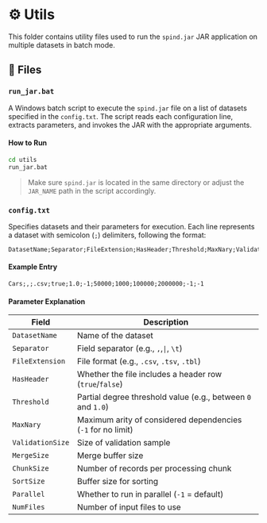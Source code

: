 # ⚙️ Utils

This folder contains utility files used to run the `spind.jar` JAR application on multiple datasets in batch mode.

## 📄 Files

### `run_jar.bat`

A Windows batch script to execute the `spind.jar` file on a list of datasets specified in the `config.txt`. The script reads each configuration line, extracts parameters, and invokes the JAR with the appropriate arguments.

#### How to Run

```bash
cd utils
run_jar.bat
```

> Make sure `spind.jar` is located in the same directory or adjust the `JAR_NAME` path in the script accordingly.


### `config.txt`

Specifies datasets and their parameters for execution. Each line represents a dataset with semicolon (`;`) delimiters, following the format:

```text
DatasetName;Separator;FileExtension;HasHeader;Threshold;MaxNary;ValidationSize;MergeSize;ChunkSize;SortSize;Parallel;NumFiles
```

#### Example Entry

```text
Cars;,;.csv;true;1.0;-1;50000;1000;100000;2000000;-1;-1
```

#### Parameter Explanation

| Field            | Description                                                     |          
| ---------------- | --------------------------------------------------------------- | 
| `DatasetName`    | Name of the dataset                                             |           
| `Separator`      | Field separator (e.g., `,`,`\|`, `\t`) |
| `FileExtension`  | File format (e.g., `.csv`, `.tsv`, `.tbl`)                      |           
| `HasHeader`      | Whether the file includes a header row (`true`/`false`)         |           
| `Threshold`      | Partial degree threshold value (e.g., between `0` and `1.0`) |           
| `MaxNary`        | Maximum arity of considered dependencies (`-1` for no limit)    |           
| `ValidationSize` | Size of validation sample                                       |           
| `MergeSize`      | Merge buffer size                                               |           
| `ChunkSize`      | Number of records per processing chunk                          |           
| `SortSize`       | Buffer size for sorting                                         |           
| `Parallel`       | Whether to run in parallel (`-1` = default)                     |           
| `NumFiles`       | Number of input files to use                                    |           

